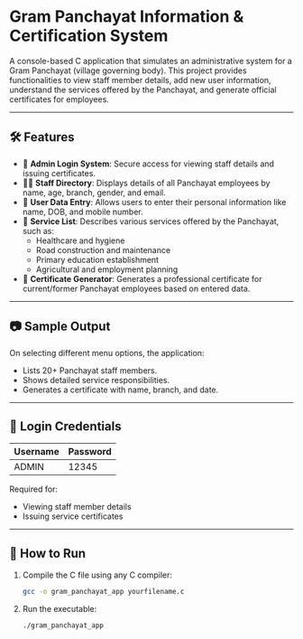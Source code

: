 # Gram Panchayat Information & Certification System

A console-based C application that simulates an administrative system for a Gram Panchayat (village governing body). This project provides functionalities to view staff member details, add new user information, understand the services offered by the Panchayat, and generate official certificates for employees.

---

## 🛠 Features

- 🔐 **Admin Login System**: Secure access for viewing staff details and issuing certificates.
- 🧑‍💼 **Staff Directory**: Displays details of all Panchayat employees by name, age, branch, gender, and email.
- 📝 **User Data Entry**: Allows users to enter their personal information like name, DOB, and mobile number.
- 🏢 **Service List**: Describes various services offered by the Panchayat, such as:
  - Healthcare and hygiene
  - Road construction and maintenance
  - Primary education establishment
  - Agricultural and employment planning
- 🧾 **Certificate Generator**: Generates a professional certificate for current/former Panchayat employees based on entered data.

---

## 📷 Sample Output

On selecting different menu options, the application:
- Lists 20+ Panchayat staff members.
- Shows detailed service responsibilities.
- Generates a certificate with name, branch, and date.

---

## 🔐 Login Credentials

| Username | Password |
|----------|----------|
| ADMIN    | 12345    |

Required for:
- Viewing staff member details
- Issuing service certificates

---

## 🚀 How to Run

1. Compile the C file using any C compiler:
   ```bash
   gcc -o gram_panchayat_app yourfilename.c

2. Run the executable:
   ```bash
   ./gram_panchayat_app
